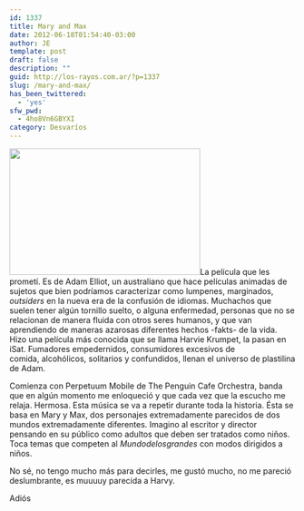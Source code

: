 ```yaml
---
id: 1337
title: Mary and Max
date: 2012-06-18T01:54:40-03:00
author: JE
template: post
draft: false
description: ""
guid: http://los-rayos.com.ar/?p=1337
slug: /mary-and-max/
has_been_twittered:
  - 'yes'
sfw_pwd:
  - 4ho8Vn6GBYXI
category: Desvaríos
---
```

<img class="alignleft" src="https://i2.listal.com/image/807886/600full-mary-and-max-screenshot.jpg" alt="" width="336" height="223" />La película que les prometí. Es de Adam Elliot, un australiano que hace películas animadas de sujetos que bien podríamos caracterizar como lumpenes, marginados, _outsiders_ en la nueva era de la confusión de idiomas. Muchachos que suelen tener algún tornillo suelto, o alguna enfermedad, personas que no se relacionan de manera fluida con otros seres humanos, y que van aprendiendo de maneras azarosas diferentes hechos -fakts- de la vida. Hizo una película más conocida que se llama Harvie Krumpet, la pasan en iSat. Fumadores empedernidos, consumidores excesivos de comida, alcohólicos, solitarios y confundidos, llenan el universo de plastilina de Adam.

Comienza con Perpetuum Mobile de The Penguin Cafe Orchestra, banda que en algún momento me enloqueció y que cada vez que la escucho me relaja. Hermosa. Esta música se va a repetir durante toda la historia. Ésta se basa en Mary y Max, dos personajes extremadamente parecidos de dos mundos extremadamente diferentes. Imagino al escritor y director pensando en su público como adultos que deben ser tratados como niños. Toca temas que competen al _Mundodelosgrandes_ con modos dirigidos a niños.

No sé, no tengo mucho más para decirles, me gustó mucho, no me pareció deslumbrante, es muuuuy parecida a Harvy.

Adiós